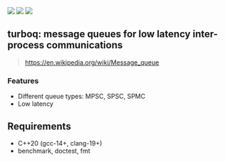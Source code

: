 [<img src="https://img.shields.io/github/license/ksergey/turboq">](https://opensource.org/license/agpl-v3)
[<img src="https://img.shields.io/github/actions/workflow/status/ksergey/turboq/build-and-test.yml?logo=linux">](https://github.com/ksergey/turboq/actions/workflows/build-and-test.yml)
[<img src="https://img.shields.io/badge/language-C%2B%2B23-red">](https://en.wikipedia.org/wiki/C%2B%2B23)

## turboq: message queues for low latency inter-process communications

> https://en.wikipedia.org/wiki/Message_queue

### Features

- Different queue types: MPSC, SPSC, SPMC
- Low latency

## Requirements

- C++20 (gcc-14+, clang-19+)
- benchmark, doctest, fmt

<!--
perf stat -e cache-references,cache-misses,L1-dcache-prefetches,instructions,cpu-cycles,branches,branch-misses,duration_time ./turboq-BoundedSPSCRawQueue-test
-->
